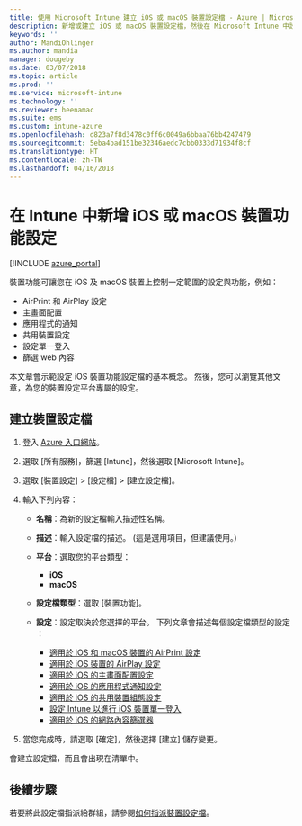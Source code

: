 ```yaml
---
title: 使用 Microsoft Intune 建立 iOS 或 macOS 裝置設定檔 - Azure | Micrososft Docs
description: 新增或建立 iOS 或 macOS 裝置設定檔，然後在 Microsoft Intune 中設定 AirPrint、AirPlay、主畫面配置、應用程式通知、共用裝置、單一登入以及網路內容篩選器的設定。
keywords: ''
author: MandiOhlinger
ms.author: mandia
manager: dougeby
ms.date: 03/07/2018
ms.topic: article
ms.prod: ''
ms.service: microsoft-intune
ms.technology: ''
ms.reviewer: heenamac
ms.suite: ems
ms.custom: intune-azure
ms.openlocfilehash: d823a7f8d3478c0ff6c0049a6bbaa76bb4247479
ms.sourcegitcommit: 5eba4bad151be32346aedc7cbb0333d71934f8cf
ms.translationtype: HT
ms.contentlocale: zh-TW
ms.lasthandoff: 04/16/2018
---
```

# <a name="add-ios-or-macos-device-feature-settings-in-intune"></a>在 Intune 中新增 iOS 或 macOS 裝置功能設定

[!INCLUDE [azure_portal](./includes/azure_portal.md)]

裝置功能可讓您在 iOS 及 macOS 裝置上控制一定範圍的設定與功能，例如：

- AirPrint 和 AirPlay 設定
- 主畫面配置
- 應用程式的通知
- 共用裝置設定
- 設定單一登入
- 篩選 web 內容

本文章會示範設定 iOS 裝置功能設定檔的基本概念。 然後，您可以瀏覽其他文章，為您的裝置設定平台專屬的設定。

## <a name="create-a-device-profile"></a>建立裝置設定檔

1. 登入 [Azure 入口網站](https://portal.azure.com)。
2. 選取 [所有服務]，篩選 [Intune]，然後選取 [Microsoft Intune]。
3. 選取 [裝置設定] > [設定檔] > [建立設定檔]。
4. 輸入下列內容：

   - **名稱**：為新的設定檔輸入描述性名稱。
   - **描述**：輸入設定檔的描述。 (這是選用項目，但建議使用。)
   - **平台**：選取您的平台類型：
     - **iOS**
     - **macOS**
   - **設定檔類型**：選取 [裝置功能]。
   - **設定**：設定取決於您選擇的平台。 下列文章會描述每個設定檔類型的設定︰

     - [適用於 iOS 和 macOS 裝置的 AirPrint 設定](air-print-settings-ios-macos.md)
     - [適用於 iOS 裝置的 AirPlay 設定](airplay-settings-ios.md)
     - [適用於 iOS 的主畫面配置設定](home-screen-settings-ios.md)
     - [適用於 iOS 的應用程式通知設定](app-notification-settings-ios.md)
     - [適用於 iOS 的共用裝置組態設定](shared-device-settings-ios.md)
     - [設定 Intune 以進行 iOS 裝置單一登入](sso-ios.md)
     - [適用於 iOS 的網路內容篩選器](web-content-filter-settings-ios.md)

5. 當您完成時，請選取 [確定]，然後選擇 [建立] 儲存變更。

會建立設定檔，而且會出現在清單中。

## <a name="next-step"></a>後續步驟

若要將此設定檔指派給群組，請參閱[如何指派裝置設定檔](device-profile-assign.md)。